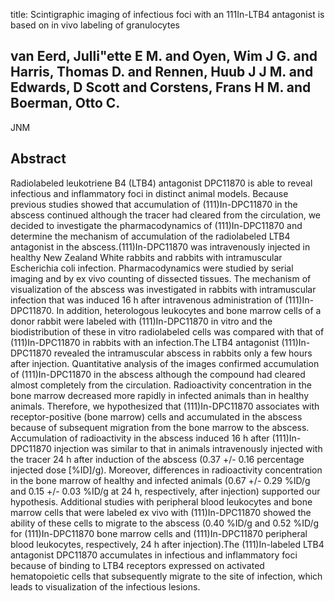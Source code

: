 title: Scintigraphic imaging of infectious foci with an 111In-LTB4 antagonist is based on in vivo labeling of granulocytes

## van Eerd, Julli"ette E M. and Oyen, Wim J G. and Harris, Thomas D. and Rennen, Huub J J M. and Edwards, D Scott and Corstens, Frans H M. and Boerman, Otto C.
JNM


## Abstract
Radiolabeled leukotriene B4 (LTB4) antagonist DPC11870 is able to reveal infectious and inflammatory foci in distinct animal models. Because previous studies showed that accumulation of (111)In-DPC11870 in the abscess continued although the tracer had cleared from the circulation, we decided to investigate the pharmacodynamics of (111)In-DPC11870 and determine the mechanism of accumulation of the radiolabeled LTB4 antagonist in the abscess.(111)In-DPC11870 was intravenously injected in healthy New Zealand White rabbits and rabbits with intramuscular Escherichia coli infection. Pharmacodynamics were studied by serial imaging and by ex vivo counting of dissected tissues. The mechanism of visualization of the abscess was investigated in rabbits with intramuscular infection that was induced 16 h after intravenous administration of (111)In-DPC11870. In addition, heterologous leukocytes and bone marrow cells of a donor rabbit were labeled with (111)In-DPC11870 in vitro and the biodistribution of these in vitro radiolabeled cells was compared with that of (111)In-DPC11870 in rabbits with an infection.The LTB4 antagonist (111)In-DPC11870 revealed the intramuscular abscess in rabbits only a few hours after injection. Quantitative analysis of the images confirmed accumulation of (111)In-DPC11870 in the abscess although the compound had cleared almost completely from the circulation. Radioactivity concentration in the bone marrow decreased more rapidly in infected animals than in healthy animals. Therefore, we hypothesized that (111)In-DPC11870 associates with receptor-positive (bone marrow) cells and accumulated in the abscess because of subsequent migration from the bone marrow to the abscess. Accumulation of radioactivity in the abscess induced 16 h after (111)In-DPC11870 injection was similar to that in animals intravenously injected with the tracer 24 h after induction of the abscess (0.37 +/- 0.16 percentage injected dose [%ID]/g). Moreover, differences in radioactivity concentration in the bone marrow of healthy and infected animals (0.67 +/- 0.29 %ID/g and 0.15 +/- 0.03 %ID/g at 24 h, respectively, after injection) supported our hypothesis. Additional studies with peripheral blood leukocytes and bone marrow cells that were labeled ex vivo with (111)In-DPC11870 showed the ability of these cells to migrate to the abscess (0.40 %ID/g and 0.52 %ID/g for (111)In-DPC11870 bone marrow cells and (111)In-DPC11870 peripheral blood leukocytes, respectively, 24 h after injection).The (111)In-labeled LTB4 antagonist DPC11870 accumulates in infectious and inflammatory foci because of binding to LTB4 receptors expressed on activated hematopoietic cells that subsequently migrate to the site of infection, which leads to visualization of the infectious lesions.


